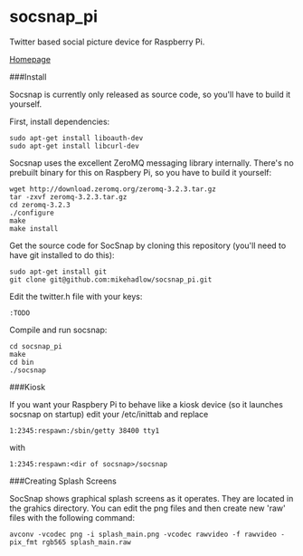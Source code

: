socsnap_pi
==========

Twitter based social picture device for Raspberry Pi.

[Homepage](http://socsnap.com)

###Install

Socsnap is currently only released as source code, so you'll have to build it yourself.

First, install dependencies:

    sudo apt-get install liboauth-dev
    sudo apt-get install libcurl-dev
    
Socsnap uses the excellent ZeroMQ messaging library internally. There's no prebuilt binary for this on Raspbery Pi, so you have to build it yourself:
    
    wget http://download.zeromq.org/zeromq-3.2.3.tar.gz
    tar -zxvf zeromq-3.2.3.tar.gz
    cd zeromq-3.2.3
    ./configure
    make
    make install

Get the source code for SocSnap by cloning this repository (you'll need to have git installed to do this):

    sudo apt-get install git
    git clone git@github.com:mikehadlow/socsnap_pi.git
    
Edit the twitter.h file with your keys:

    :TODO
    
Compile and run socsnap:

    cd socsnap_pi
    make
    cd bin
    ./socsnap
    
###Kiosk
    
If you want your Raspbery Pi to behave like a kiosk device (so it launches socsnap on startup) edit your /etc/inittab and replace

    1:2345:respawn:/sbin/getty 38400 tty1
    
with

    1:2345:respawn:<dir of socsnap>/socsnap

###Creating Splash Screens

SocSnap shows graphical splash screens as it operates. They are located in the grahics directory. You can edit the png files and then create new 'raw' files with the following command:

    avconv -vcodec png -i splash_main.png -vcodec rawvideo -f rawvideo -pix_fmt rgb565 splash_main.raw

